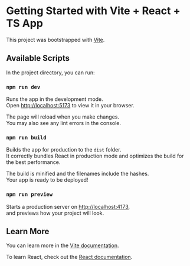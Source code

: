 # Getting Started with Vite + React + TS App

This project was bootstrapped with [Vite](https://github.com/vitejs/vite).

## Available Scripts

In the project directory, you can run:

### `npm run dev`

Runs the app in the development mode.\
Open [http://localhost:5173](http://localhost:5173) to view it in your browser.

The page will reload when you make changes.\
You may also see any lint errors in the console.

### `npm run build`

Builds the app for production to the `dist` folder.\
It correctly bundles React in production mode and optimizes the build for the best performance.

The build is minified and the filenames include the hashes.\
Your app is ready to be deployed!

### `npm run preview`

Starts a production server on [http://localhost:4173](http://localhost:4173),\
and previews how your project will look.

## Learn More

You can learn more in the [Vite documentation](https://vitejs.dev).

To learn React, check out the [React documentation](https://reactjs.org/).
